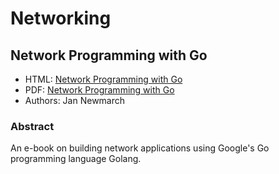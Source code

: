 # Networking


## Network Programming with Go

* HTML: [Network Programming with Go](https://tumregels.github.io/Network-Programming-with-Go)
* PDF: [Network Programming with Go](https://github.com/tumregels/Network-Programming-with-Go/raw/gh-pages/network-programming-with-go.pdf)
* Authors: Jan Newmarch

### Abstract

An e-book on building network applications using Google's Go programming
language Golang.
